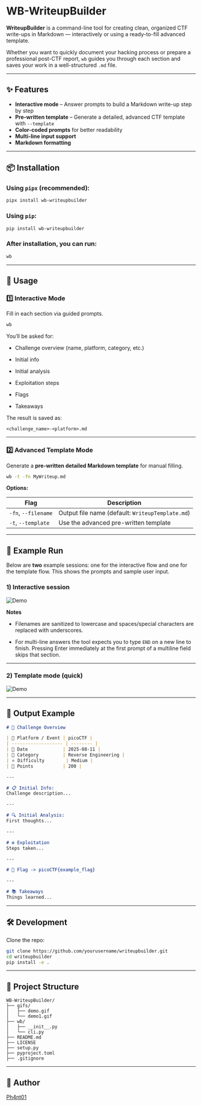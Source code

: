 # WB-WriteupBuilder

**WriteupBuilder** is a command-line tool for creating clean, organized CTF write-ups in Markdown — interactively or using a ready-to-fill advanced template.

Whether you want to quickly document your hacking process or prepare a professional post-CTF report, `wb` guides you through each section and saves your work in a well-structured `.md` file.

---

## ✨ Features

- **Interactive mode** – Answer prompts to build a Markdown write-up step by step  
- **Pre-written template** – Generate a detailed, advanced CTF template with `--template`  
- **Color-coded prompts** for better readability    
- **Multi-line input support**
- **Markdown formatting**


---

## 📦 Installation

### Using `pipx` (recommended):

```bash
pipx install wb-writeupbuilder
````

### Using `pip`:

```bash
pip install wb-writeupbuilder
```

### After installation, you can run:

```bash
wb
```

---

## 🚀 Usage

### **1️⃣ Interactive Mode**

Fill in each section via guided prompts.

```bash
wb
```

You’ll be asked for:

- Challenge overview (name, platform, category, etc.)
    
- Initial info
    
- Initial analysis
    
- Exploitation steps
    
- Flags
    
- Takeaways
    

The result is saved as:

```
<challenge_name>-<platform>.md
```

---

### **2️⃣ Advanced Template Mode**

Generate a **pre-written detailed Markdown template** for manual filling.

```bash
wb -t -fn MyWriteup.md
```

**Options:**

|Flag|Description|
|---|---|
|`-fn`, `--filename`|Output file name (default: `WriteupTemplate.md`)|
|`-t`, `--template`|Use the advanced pre-written template|

---

## 🧪 Example Run

Below are **two** example sessions: one for the interactive flow and one for the template flow. This shows the prompts and sample user input.

### 1) Interactive session

![Demo](gifs/demo1.gif)

**Notes**

* Filenames are sanitized to lowercase and spaces/special characters are replaced with underscores.

* For multi-line answers the tool expects you to type `END` on a new line to finish. Pressing Enter immediately at the first prompt of a multiline field skips that section.

---

### 2) Template mode (quick)

![Demo](gifs/demo.gif)

---

## 📂 Output Example

```markdown
# 📌 Challenge Overview

| 🧩 Platform / Event | picoCTF |
| ------------------- | -------- |
| 📅 Date             | 2025-08-11 |
| 🔰 Category         | Reverse Engineering |
| ⭐ Difficulty        | Medium |
| 🎯 Points           | 200 |

---

# 📋 Initial Info:
Challenge description...

---

# 🔍 Initial Analysis:
First thoughts...

---

# ⚙️ Exploitation
Steps taken...

---

# 🚩 Flag -> picoCTF{example_flag}

---

# 📚 Takeaways
Things learned...
```

---

## 🛠 Development

Clone the repo:

```bash
git clone https://github.com/yourusername/writeupbuilder.git
cd writeupbuilder
pip install -e .
```

---
## 📂 Project Structure

```
WB-WriteupBuilder/
├── gifs/
│   ├── demo.gif
│   └── demo1.gif
├── wb/
│   ├── __init__.py
│   └── cli.py
├── README.md
├── LICENSE
├── setup.py
├── pyproject.toml
├── .gitignore
```

---

## 📜 Author

[Ph4nt01](https://github.com/Ph4nt01)
